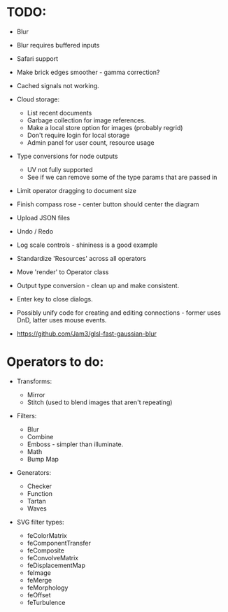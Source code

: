 # TODO:

* Blur
* Blur requires buffered inputs
* Safari support
* Make brick edges smoother - gamma correction?
* Cached signals not working.
* Cloud storage:
  * List recent documents
  * Garbage collection for image references.
  * Make a local store option for images (probably regrid)
  * Don't require login for local storage
  * Admin panel for user count, resource usage
* Type conversions for node outputs
  * UV not fully supported
  * See if we can remove some of the type params that are passed in
* Limit operator dragging to document size
* Finish compass rose - center button should center the diagram
* Upload JSON files
* Undo / Redo
* Log scale controls - shininess is a good example
* Standardize 'Resources' across all operators
* Move 'render' to Operator class
* Output type conversion - clean up and make consistent.
* Enter key to close dialogs.
* Possibly unify code for creating and editing connections - former uses DnD, latter uses mouse
  events.

* https://github.com/Jam3/glsl-fast-gaussian-blur

# Operators to do:
  * Transforms:
    * Mirror
    * Stitch (used to blend images that aren't repeating)
  * Filters:
    * Blur
    * Combine
    * Emboss - simpler than illuminate.
    * Math
    * Bump Map
  * Generators:
    * Checker
    * Function
    * Tartan
    * Waves

  * SVG filter types:
    * feColorMatrix
    * feComponentTransfer
    * feComposite
    * feConvolveMatrix
    * feDisplacementMap
    * feImage
    * feMerge
    * feMorphology
    * feOffset
    * feTurbulence
